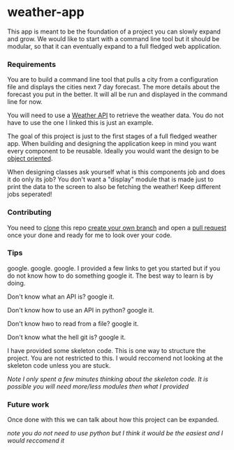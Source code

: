 # weather-app

This app is meant to be the foundation of a project you can slowly expand and grow. We would like to start with a command line tool but it should be modular, so that it can eventually expand to a full fledged web application.

### Requirements

You are to build a command line tool that pulls a city from a configuration file and displays the cities next 7 day forecast. The more details about the forecast you put in the better. It will all be run and displayed in the command line for now.

You will need to use a [Weather API](https://openweathermap.org/api) to retrieve the weather data. You do not have to use the one I linked this is just an example. 

The goal of this project is just to the first stages of a full fledged weather app. When building and designing the application keep in mind you want every component to be reusable. Ideally you would want the design to be [object oriented](https://en.wikipedia.org/wiki/Object-oriented_programming#:~:text=Object%2Doriented%20programming%20(OOP),(often%20known%20as%20methods).).

When designing classes ask yourself what is this components job and does it do only its job? You don't want a "display" module that is made just to print the data to the screen to also be fetching the weather! Keep different jobs seperated!

### Contributing

You need to [clone](https://docs.github.com/en/github/creating-cloning-and-archiving-repositories/cloning-a-repository) this repo [create your own branch](https://git-scm.com/book/en/v2/Git-Branching-Basic-Branching-and-Merging) and open a [pull request](https://docs.github.com/en/github/collaborating-with-issues-and-pull-requests/about-pull-requests) once your done and ready for me to look over your code.

### Tips

google. google. google. I provided a few links to get you started but if you do not know how to do something google it. The best way to learn is by doing.

Don't know what an API is? google it.

Don't know how to use an API in python? google it.

Don't know hwo to read from a file? google it.

Don't know what the hell git is? google it.

I have provided some skeleton code. This is one way to structure the project. You are not restricted to this. I would reccomend not looking at the skeleton code unless you are stuck.

*Note I only spent a few minutes thinking about the skeleton code. It is possible you will need more/less modules then what I provided*

### Future work

Once done with this we can talk about how this project can be expanded. 

*note you do not need to use python but I think it would be the easiest and I would reccomend it*



